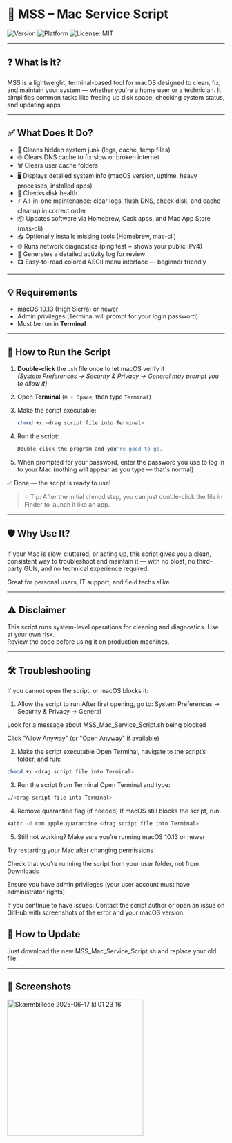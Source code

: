 # 🍎 MSS – Mac Service Script

![Version](https://img.shields.io/badge/version-v1.1.0-green)
![Platform](https://img.shields.io/badge/platform-MacOS-blue)
![License: MIT](https://img.shields.io/badge/license-MIT-blue)

---

## ❓ What is it?

MSS is a lightweight, terminal-based tool for macOS designed to clean, fix, and maintain your system — whether you're a home user or a technician. It simplifies common tasks like freeing up disk space, checking system status, and updating apps.

---

## ✅ What Does It Do?

- 🧹 Cleans hidden system junk (logs, cache, temp files)
- 🌐 Clears DNS cache to fix slow or broken internet
- 🗑️ Clears user cache folders
- 🖥️ Displays detailed system info (macOS version, uptime, heavy processes, installed apps)
- 🔧 Checks disk health
- ⚡ All-in-one maintenance: clear logs, flush DNS, check disk, and cache cleanup in correct order
- 📦 Updates software via Homebrew, Cask apps, and Mac App Store (mas-cli)
- 📥 Optionally installs missing tools (Homebrew, mas-cli)
- 🌐 Runs network diagnostics (ping test + shows your public IPv4)
- 📜 Generates a detailed activity log for review
- 📺 Easy-to-read colored ASCII menu interface — beginner friendly
---

## 💡 Requirements

- macOS 10.13 (High Sierra) or newer  
- Admin privileges (Terminal will prompt for your login password)  
- Must be run in **Terminal**

---

## 🧪 How to Run the Script

1. **Double-click** the `.sh` file once to let macOS verify it  
   *(System Preferences → Security & Privacy → General may prompt you to allow it)*

2. Open **Terminal** (`⌘ + Space`, then type `Terminal`)

3. Make the script executable:
   ```bash
   chmod +x <drag script file into Terminal>
   ```

4. Run the script:
   ```bash
   Double click the program and you're good to go.
   ```

5. When prompted for your password, enter the password you use to log in to your Mac (nothing will appear as you type — that's normal)

✅ Done — the script is ready to use!

> 💡 Tip: After the initial chmod step, you can just double-click the file in Finder to launch it like an app.

---

## 🛡️ Why Use It?

If your Mac is slow, cluttered, or acting up, this script gives you a clean, consistent way to troubleshoot and maintain it — with no bloat, no third-party GUIs, and no technical experience required.

Great for personal users, IT support, and field techs alike.

---

## ⚠️ Disclaimer

This script runs system-level operations for cleaning and diagnostics. Use at your own risk.  
Review the code before using it on production machines.

---
## 🛠️ Troubleshooting
If you cannot open the script, or macOS blocks it:

1. Allow the script to run
After first opening, go to:
System Preferences → Security & Privacy → General

Look for a message about MSS_Mac_Service_Script.sh being blocked

Click "Allow Anyway" (or "Open Anyway" if available)

2. Make the script executable
Open Terminal, navigate to the script’s folder, and run:

```bash
chmod +x <drag script file into Terminal>
```
3. Run the script from Terminal
Open Terminal and type:
```bash
./<drag script file into Terminal>
```
4. Remove quarantine flag (if needed)
If macOS still blocks the script, run:
```bash
xattr -d com.apple.quarantine <drag script file into Terminal>
```
5. Still not working?
Make sure you’re running macOS 10.13 or newer

Try restarting your Mac after changing permissions

Check that you’re running the script from your user folder, not from Downloads

Ensure you have admin privileges (your user account must have administrator rights)

If you continue to have issues:
Contact the script author or open an issue on GitHub with screenshots of the error and your macOS version.

## 🚀 How to Update
Just download the new MSS_Mac_Service_Script.sh and replace your old file.

---

## 📸 Screenshots
<img width="315" alt="Skærmbillede 2025-06-17 kl  01 23 16" src="https://github.com/user-attachments/assets/c621185c-c1fb-43f7-bbbc-8cf12e5ad71d" />

